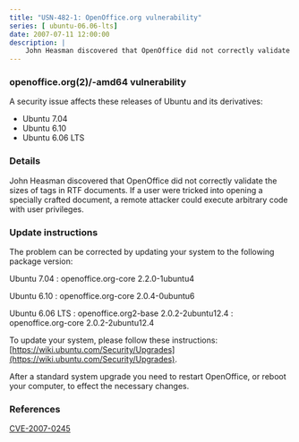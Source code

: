 ```yaml
---
title: "USN-482-1: OpenOffice.org vulnerability"
series: [ ubuntu-06.06-lts]
date: 2007-07-11 12:00:00
description: |
    John Heasman discovered that OpenOffice did not correctly validate the sizes of tags in RTF documents.  If a user were tricked into opening a specially crafted document, a remote attacker could execute arbitrary code with user privileges.
--- 
```

 
### openoffice.org(2)/-amd64 vulnerability

A security issue affects these releases of Ubuntu and its derivatives:

* Ubuntu 7.04
* Ubuntu 6.10
* Ubuntu 6.06 LTS

### Details

John Heasman discovered that OpenOffice did not correctly validate the sizes of tags in RTF documents. If a user were tricked into opening a specially crafted document, a remote attacker could execute arbitrary code with user privileges.

### Update instructions

The problem can be corrected by updating your system to the following package version:

Ubuntu 7.04
 : openoffice.org-core <span>2.2.0-1ubuntu4</span>

Ubuntu 6.10
 : openoffice.org-core <span>2.0.4-0ubuntu6</span>

Ubuntu 6.06 LTS
 : openoffice.org2-base <span>2.0.2-2ubuntu12.4</span>
 : openoffice.org-core <span>2.0.2-2ubuntu12.4</span>

To update your system, please follow these instructions: [https://wiki.ubuntu.com/Security/Upgrades](https://wiki.ubuntu.com/Security/Upgrades).

After a standard system upgrade you need to restart OpenOffice, or reboot your computer, to effect the necessary changes.

### References

 [CVE-2007-0245](http://people.ubuntu.com/~ubuntu-security/cve/CVE-2007-0245)
 
